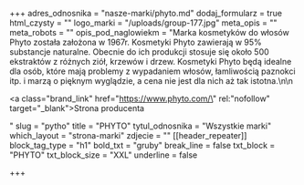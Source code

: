 +++
adres_odnosnika = "nasze-marki/phyto.md"
dodaj_formularz = true
html_czysty = ""
logo_marki = "/uploads/group-177.jpg"
meta_opis = ""
meta_robots = ""
opis_pod_naglowiekm = "Marka kosmetyków do włosów Phyto została założona w 1967r. Kosmetyki Phyto zawierają w 95% substancje naturalne. Obecnie do ich produkcji stosuje się około 500 ekstraktów z różnych ziół, krzewów i drzew. Kosmetyki Phyto będą idealne dla osób, które mają problemy z wypadaniem włosów, łamliwością paznokci itp. i marzą o pięknym wyglądzie, a cena nie jest dla nich aż tak istotna.\n\n    <p><a class=\"brand_link\" href=\"https://www.phyto.com/\" rel:\"nofollow\" target=\"_blank\">Strona producenta</a></p>"
slug = "pytho"
title = "PHYTO"
tytul_odnosnika = "Wszystkie marki"
which_layout = "strona-marki"
zdjecie = ""
[[header_repeater]]
block_tag_type = "h1"
bold_txt = "gruby"
break_line = false
txt_block = "PHYTO"
txt_block_size = "XXL"
underline = false

+++

